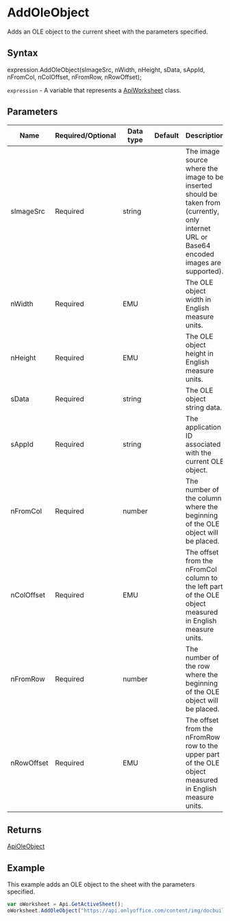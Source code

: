 # AddOleObject

Adds an OLE object to the current sheet with the parameters specified.

## Syntax

expression.AddOleObject(sImageSrc, nWidth, nHeight, sData, sAppId, nFromCol, nColOffset, nFromRow, nRowOffset);

`expression` - A variable that represents a [ApiWorksheet](../ApiWorksheet.md) class.

## Parameters

| **Name** | **Required/Optional** | **Data type** | **Default** | **Description** |
| ------------- | ------------- | ------------- | ------------- | ------------- |
| sImageSrc | Required | string |  | The image source where the image to be inserted should be taken from (currently, only internet URL or Base64 encoded images are supported). |
| nWidth | Required | EMU |  | The OLE object width in English measure units. |
| nHeight | Required | EMU |  | The OLE object height in English measure units. |
| sData | Required | string |  | The OLE object string data. |
| sAppId | Required | string |  | The application ID associated with the current OLE object. |
| nFromCol | Required | number |  | The number of the column where the beginning of the OLE object will be placed. |
| nColOffset | Required | EMU |  | The offset from the nFromCol column to the left part of the OLE object measured in English measure units. |
| nFromRow | Required | number |  | The number of the row where the beginning of the OLE object will be placed. |
| nRowOffset | Required | EMU |  | The offset from the nFromRow row to the upper part of the OLE object measured in English measure units. |

## Returns

[ApiOleObject](../../ApiOleObject/ApiOleObject.md)

## Example

This example adds an OLE object to the sheet with the parameters specified.

```javascript
var oWorksheet = Api.GetActiveSheet();
oWorksheet.AddOleObject("https://api.onlyoffice.com/content/img/docbuilder/examples/ole-object-image.png", 130 * 36000, 90 * 36000, "https://youtu.be/SKGz4pmnpgY", "asc.{38E022EA-AD92-45FC-B22B-49DF39746DB4}", 0, 2 * 36000, 4, 3 * 36000);
```

